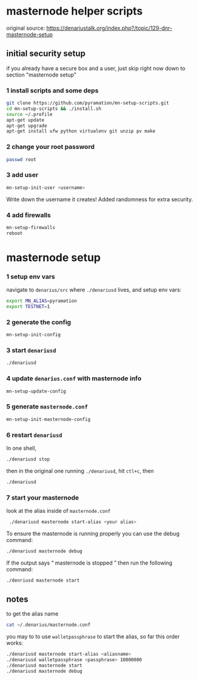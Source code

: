 # masternode helper scripts

original source: https://denariustalk.org/index.php?/topic/129-dnr-masternode-setup

## initial security setup

if you already have a secure box and a user, just skip right now down to section "masternode setup"

### 1 install scripts and some deps

```sh
git clone https://github.com/pyramation/mn-setup-scripts.git
cd mn-setup-scripts && ./install.sh
source ~/.profile
apt-get update
apt-get upgrade
apt-get install ufw python virtualenv git unzip pv make
```

### 2 change your root password

```sh
passwd root
```

### 3 add user

```sh
mn-setup-init-user <username>
```

Write down the username it creates! Added randomness for extra security.

### 4 add firewalls

```sh
mn-setup-firewalls
reboot
```

# masternode setup


### 1 setup env vars

navigate to `denarius/src` where `./denariusd` lives, and setup env vars:

```sh
export MN_ALIAS=pyramation
export TESTNET=1
```

### 2 generate the config

```sh
mn-setup-init-config
```

### 3 start `denariusd`

```sh
./denariusd
```

### 4 update `denarius.conf` with masternode info

```sh
mn-setup-update-config
```

### 5 generate `masternode.conf`

```sh
mn-setup-init-masternode-config
```

### 6 restart `denariusd`

In one shell,

```sh
./denariusd stop
```

then in the original one running `./denariusd`, hit `ctl+c`, then

```sh
./denariusd
```

### 7 start your masternode

look at the alias inside of `masternode.conf`

```sh
 ./denariusd masternode start-alias <your alias>
```

To ensure the masternode is running properly you can use the debug command:

```sh
./denariusd masternode debug
```

If the output says “ masternode is stopped ” then run the following command:

```sh
./denriusd masternode start
```


## notes

to get the alias name

```sh
cat ~/.denarius/masternode.conf
```

you may to to use `walletpassphrase` to start the alias, so far this order works:

```sh
./denariusd masternode start-alias <aliasname>
./denariusd walletpassphrase <passphrase> 10000000
./denariusd masternode start
./denariusd masternode debug
```
